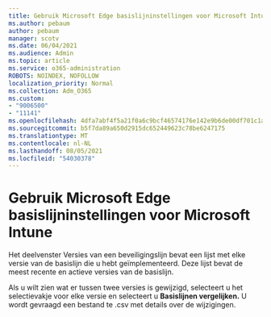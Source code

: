 ```yaml
---
title: Gebruik Microsoft Edge basislijninstellingen voor Microsoft Intune
ms.author: pebaum
author: pebaum
manager: scotv
ms.date: 06/04/2021
ms.audience: Admin
ms.topic: article
ms.service: o365-administration
ROBOTS: NOINDEX, NOFOLLOW
localization_priority: Normal
ms.collection: Adm_O365
ms.custom:
- "9006500"
- "11141"
ms.openlocfilehash: 4dfa7abf4f5a21f0a6c9bcf46574176e142e9b6de00df701c1a0d3178ac58bd0
ms.sourcegitcommit: b5f7da89a650d2915dc652449623c78be6247175
ms.translationtype: MT
ms.contentlocale: nl-NL
ms.lasthandoff: 08/05/2021
ms.locfileid: "54030378"
---
```

# <a name="use-microsoft-edge-baseline-settings-for-microsoft-intune"></a>Gebruik Microsoft Edge basislijninstellingen voor Microsoft Intune

Het deelvenster Versies van een beveiligingslijn bevat een lijst met elke versie van de basislijn die u hebt geïmplementeerd. Deze lijst bevat de meest recente en actieve versies van de basislijn.

Als u wilt zien wat er tussen twee versies is gewijzigd, selecteert u het selectievakje voor elke versie en selecteert u **Basislijnen vergelijken.** U wordt gevraagd een bestand te .csv met details over de wijzigingen.